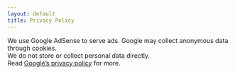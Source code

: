 ```yaml
---
layout: default
title: Privacy Policy
---
```


We use Google AdSense to serve ads. Google may collect anonymous data through cookies.  
We do not store or collect personal data directly.  
Read [Google’s privacy policy](https://policies.google.com/privacy) for more.
